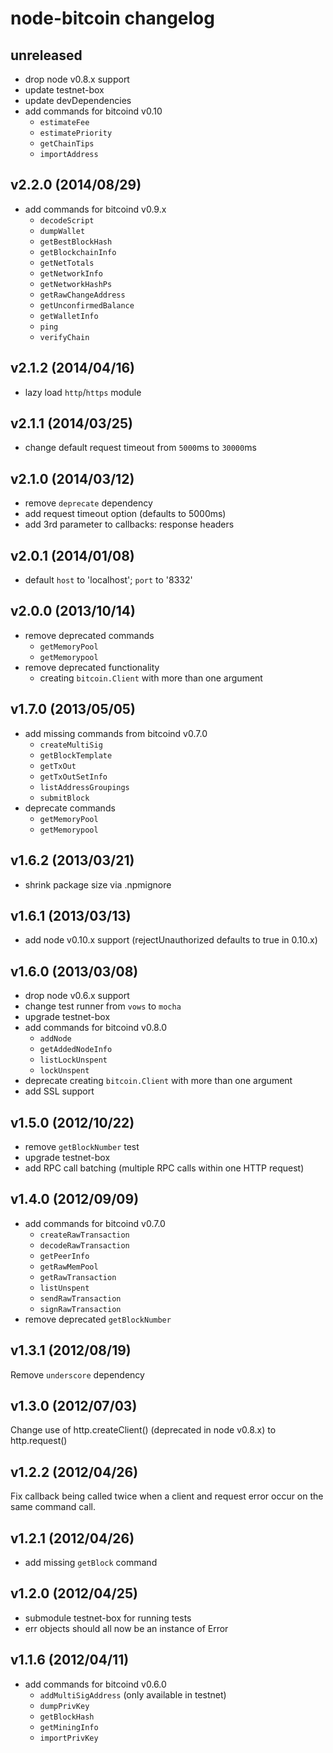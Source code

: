 # node-bitcoin changelog

## unreleased
* drop node v0.8.x support
* update testnet-box
* update devDependencies
* add commands for bitcoind v0.10
  * `estimateFee`
  * `estimatePriority`
  * `getChainTips`
  * `importAddress`

## v2.2.0 (2014/08/29)
* add commands for bitcoind v0.9.x
  * `decodeScript`
  * `dumpWallet`
  * `getBestBlockHash`
  * `getBlockchainInfo`
  * `getNetTotals`
  * `getNetworkInfo`
  * `getNetworkHashPs`
  * `getRawChangeAddress`
  * `getUnconfirmedBalance`
  * `getWalletInfo`
  * `ping`
  * `verifyChain`

## v2.1.2 (2014/04/16)
* lazy load `http`/`https` module

## v2.1.1 (2014/03/25)
* change default request timeout from `5000`ms to `30000`ms

## v2.1.0 (2014/03/12)
* remove `deprecate` dependency
* add request timeout option (defaults to 5000ms)
* add 3rd parameter to callbacks: response headers

## v2.0.1 (2014/01/08)
* default `host` to 'localhost'; `port` to '8332'

## v2.0.0 (2013/10/14)
* remove deprecated commands
  * `getMemoryPool`
  * `getMemorypool`
* remove deprecated functionality
  * creating `bitcoin.Client` with more than one argument

## v1.7.0 (2013/05/05)
* add missing commands from bitcoind v0.7.0
  * `createMultiSig`
  * `getBlockTemplate`
  * `getTxOut`
  * `getTxOutSetInfo`
  * `listAddressGroupings`
  * `submitBlock`
* deprecate commands
  * `getMemoryPool`
  * `getMemorypool`

## v1.6.2 (2013/03/21)
* shrink package size via .npmignore

## v1.6.1 (2013/03/13)
* add node v0.10.x support (rejectUnauthorized defaults to true in 0.10.x)

## v1.6.0 (2013/03/08)
* drop node v0.6.x support
* change test runner from `vows` to `mocha`
* upgrade testnet-box
* add commands for bitcoind v0.8.0
  * `addNode`
  * `getAddedNodeInfo`
  * `listLockUnspent`
  * `lockUnspent`
* deprecate creating `bitcoin.Client` with more than one argument
* add SSL support

## v1.5.0 (2012/10/22)
* remove `getBlockNumber` test
* upgrade testnet-box
* add RPC call batching (multiple RPC calls within one HTTP request)

## v1.4.0 (2012/09/09)
* add commands for bitcoind v0.7.0
  * `createRawTransaction`
  * `decodeRawTransaction`
  * `getPeerInfo`
  * `getRawMemPool`
  * `getRawTransaction`
  * `listUnspent`
  * `sendRawTransaction`
  * `signRawTransaction`
* remove deprecated `getBlockNumber`

## v1.3.1 (2012/08/19)
Remove `underscore` dependency

## v1.3.0 (2012/07/03)
Change use of http.createClient() (deprecated in node v0.8.x) to http.request()

## v1.2.2 (2012/04/26)
Fix callback being called twice when a client and request error
occur on the same command call.

## v1.2.1 (2012/04/26)
* add missing `getBlock` command

## v1.2.0 (2012/04/25)
* submodule testnet-box for running tests
* err objects should all now be an instance of Error

## v1.1.6 (2012/04/11)
* add commands for bitcoind v0.6.0
  * `addMultiSigAddress` (only available in testnet)
  * `dumpPrivKey`
  * `getBlockHash`
  * `getMiningInfo`
  * `importPrivKey`
